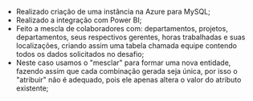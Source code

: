 * Realizado criação de uma instância na Azure para MySQL;
* Realizado a integração com Power BI;
* Feito a mescla de colaboradores com: departamentos, projetos, departamentos, seus respectivos gerentes, horas trabalhadas e suas localizações, criando assim uma tabela chamada equipe contendo todos os dados solicitados no desafio;
* Neste caso usamos o "mesclar" para formar uma nova entidade, fazendo assim que cada combinação gerada seja única, por isso o "atribuir" não é adequado, pois ele apenas altera o valor do atributo existente;
